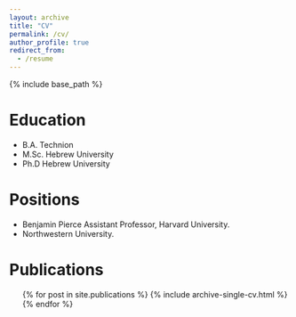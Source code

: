```yaml
---
layout: archive
title: "CV"
permalink: /cv/
author_profile: true
redirect_from:
  - /resume
---
```


{% include base_path %}

Education
======
* B.A. Technion
* M.Sc. Hebrew University
* Ph.D Hebrew University

Positions
======
* Benjamin Pierce Assistant Professor, Harvard University.
* Northwestern University.

Publications
======
  <ul>{% for post in site.publications %}
    {% include archive-single-cv.html %}
  {% endfor %}</ul>
  
